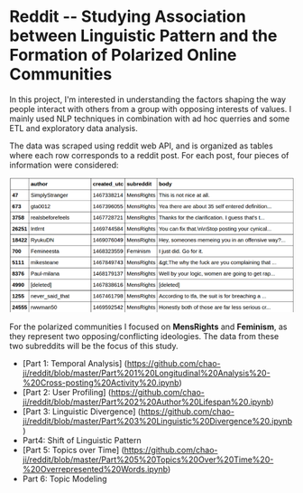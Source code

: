 # Reddit -- Studying Association between Linguistic Pattern and the Formation of Polarized Online Communities

In this project, I'm interested in understanding the factors shaping the way people interact with others from a group with opposing interests of values. I mainly used NLP techniques in combination with ad hoc querries and some ETL and exploratory data analysis.

The data was scraped using reddit web API, and is organized as tables where each row corresponds to a reddit post. For each post, four pieces of information were considered:

![author, created_utc, subreddit, body](https://github.com/chao-ji/reddit/blob/master/reddit_data.png)

For the polarized communities I focused on **MensRights** and **Feminism**, as they represent two opposing/conflicting ideologies. The data from these two subreddits will be the focus of this study. 

* [Part 1: Temporal Analysis] (https://github.com/chao-ji/reddit/blob/master/Part%201%20Longitudinal%20Analysis%20-%20Cross-posting%20Activity%20.ipynb)
* [Part 2: User Profiling] (https://github.com/chao-ji/reddit/blob/master/Part%202%20Author%20Lifespan%20.ipynb)
* [Part 3: Linguistic Divergence] (https://github.com/chao-ji/reddit/blob/master/Part%203%20Linguistic%20Divergence%20.ipynb)
* Part4: Shift of Linguistic Pattern
* [Part 5: Topics over Time] (https://github.com/chao-ji/reddit/blob/master/Part%205%20Topics%20Over%20Time%20-%20Overrepresented%20Words.ipynb)
* Part 6: Topic Modeling

